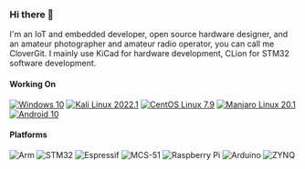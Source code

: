 ### Hi there 👋
I'm an IoT and embedded developer, open source hardware designer, and an amateur photographer and amateur radio operator, you can call me CloverGit.
I mainly use KiCad for hardware development, CLion for STM32 software development.

#### Working On
[![Windows 10](https://img.shields.io/badge/Windows%2010-0177c6?style=for-the-badge&logo=windows&logoColor=fff)](https://www.microsoft.com/en-us/windows/)
[![Kali Linux 2022.1](https://img.shields.io/badge/Kali%20Linux%202022.1-2777ff?style=for-the-badge&logo=kalilinux&logoColor=fff)](https://www.kali.org/)
[![CentOS Linux 7.9](https://img.shields.io/badge/CentOS%20Linux%207.9-306bc2?style=for-the-badge&logo=centos&logoColor=fff)](https://www.centos.org/)
[![Manjaro Linux 20.1](https://img.shields.io/badge/Manjaro%20Linux%2020.1-35bf5c?style=for-the-badge&logo=manjaro&logoColor=fff)](https://manjaro.org/)
[![Android 10](https://img.shields.io/badge/Android%2010-539273?style=for-the-badge&logo=android&logoColor=fff)](https://www.android.com/android-10/)

#### Platforms
![Arm](https://img.shields.io/badge/-Arm-0091BD?style=for-the-badge&logo=Arm&logoColor=fff)
![STM32](https://img.shields.io/badge/-STM32-03234B?style=for-the-badge&logo=STMicroelectronics&logoColor=fff)
![Espressif](https://img.shields.io/badge/-Espressif-E7352C?style=for-the-badge&logo=Espressif&logoColor=fff)
![MCS-51](https://img.shields.io/badge/-MCS--51-0071C5?style=for-the-badge&logo=Intel&logoColor=fff)
![Raspberry Pi](https://img.shields.io/badge/-Raspberry_Pi-A22846?style=for-the-badge&logo=Raspberry%20Pi&logoColor=fff)
![Arduino](https://img.shields.io/badge/-Arduino-00979D?style=for-the-badge&logo=Arduino&logoColor=fff)
![ZYNQ](https://img.shields.io/badge/-ZYNQ-E01F27?style=for-the-badge&logo=Xilinx&logoColor=fff)

